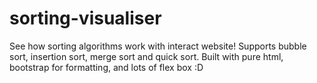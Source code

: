 # sorting-visualiser
See how sorting algorithms work with interact website! Supports bubble sort, insertion sort, merge sort and quick sort. Built with pure html, bootstrap for formatting, and lots of flex box :D

